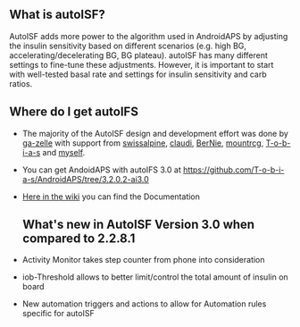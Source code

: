## What is autoISF?
AutoISF adds more power to the algorithm used in AndroidAPS by adjusting the insulin sensitivity based on different scenarios (e.g. high BG,
accelerating/decelerating BG, BG plateau). autoISF has many different settings to fine-tune these adjustments.
However, it is important to start with well-tested basal rate and settings for insulin sensitivity and carb ratios.

## Where do I get autoIFS
* The majority of the AutoISF design and development effort was done by [ga-zelle](https://github.com/ga-zelle) with support from
  [swissalpine](https://github.com/swissalpine), [claudi](https://github.com/lutzlukesch),
  [BerNie](https://github.com/bherpichb), [mountrcg](https://github.com/mountrcg), [T-o-b-i-a-s](https://github.com/T-o-b-i-a-s) and [myself](https://github.com/blaqone).

* You can get AndoidAPS with autoIFS 3.0 at https://github.com/T-o-b-i-a-s/AndroidAPS/tree/3.2.0.2-ai3.0
* [Here in the wiki](https://github.com/blaqone/autoISF/wiki) you can find the Documentation

  ## What's new in AutoISF Version 3.0 when compared to 2.2.8.1
* Activity Monitor takes step counter from phone into consideration
* iob-Threshold allows to better limit/control the total amount of insulin on board
* New automation triggers and actions to allow for Automation rules specific for autoISF
